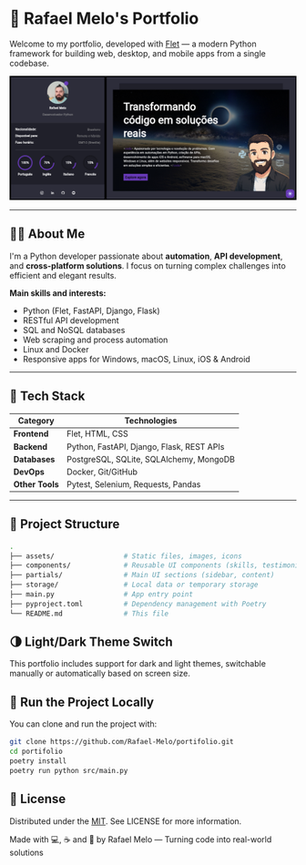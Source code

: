 # 🚀 Rafael Melo's Portfolio

Welcome to my portfolio, developed with [Flet](https://flet.dev) — a modern Python framework for building web, desktop, and mobile apps from a single codebase.

![Portfolio Preview](./preview.png)

---

## 🧑‍💻 About Me

I'm a Python developer passionate about **automation**, **API development**, and **cross-platform solutions**. I focus on turning complex challenges into efficient and elegant results.

**Main skills and interests:**

- Python (Flet, FastAPI, Django, Flask)
- RESTful API development
- SQL and NoSQL databases
- Web scraping and process automation
- Linux and Docker
- Responsive apps for Windows, macOS, Linux, iOS & Android

---

## 🧰 Tech Stack

| Category       | Technologies                                                              |
|----------------|---------------------------------------------------------------------------|
| **Frontend**    | Flet, HTML, CSS                                                           |
| **Backend**     | Python, FastAPI, Django, Flask, REST APIs                                 |
| **Databases**   | PostgreSQL, SQLite, SQLAlchemy, MongoDB                                   |
| **DevOps**      | Docker, Git/GitHub                                                        |
| **Other Tools** | Pytest, Selenium, Requests, Pandas                                        |

---

## 📁 Project Structure

```bash
.
├── assets/                 # Static files, images, icons
├── components/             # Reusable UI components (skills, testimonials, etc.)
├── partials/               # Main UI sections (sidebar, content)
├── storage/                # Local data or temporary storage
├── main.py                 # App entry point
├── pyproject.toml          # Dependency management with Poetry
└── README.md               # This file
```

## 🌗 Light/Dark Theme Switch

This portfolio includes support for dark and light themes, switchable manually or automatically based on screen size.

## 🧪 Run the Project Locally

You can clone and run the project with:
```bash
git clone https://github.com/Rafael-Melo/portifolio.git
cd portifolio
poetry install
poetry run python src/main.py
```

## 📌 License

Distributed under the [MIT](LICENSE). See LICENSE for more information.

Made with 💻, ☕ and 💙 by Rafael Melo — Turning code into real-world solutions
